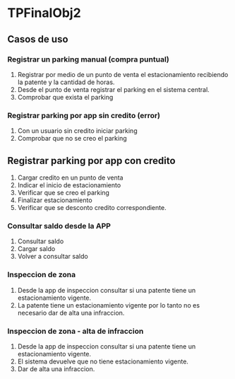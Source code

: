 # TPFinalObj2

## Casos de uso

### Registrar un parking manual (compra puntual)

1. Registrar por medio de un punto de venta el estacionamiento 
recibiendo la patente y la cantidad de horas.
2. Desde el punto de venta registrar el parking en el sistema central.
3. Comprobar que exista el parking

### Registrar parking por app sin credito (error)

1. Con un usuario sin credito iniciar parking
2. Comprobar que no se creo el parking

## Registrar parking por app con credito

1. Cargar credito en un punto de venta
2. Indicar el inicio de estacionamiento
3. Verificar que se creo el parking
4. Finalizar estacionamiento
5. Verificar que se desconto credito correspondiente.

### Consultar saldo desde la APP

1. Consultar saldo
2. Cargar saldo
3. Volver a consultar saldo

### Inspeccion de zona

1. Desde la app de inspeccion consultar si una patente
tiene un estacionamiento vigente.
2. La patente tiene un estacionamiento vigente por lo tanto
no es necesario dar de alta una infraccion.

### Inspeccion de zona - alta de infraccion

1. Desde la app de inspeccion consultar si una patente
tiene un estacionamiento vigente.
2. El sistema devuelve que no tiene estacionamiento vigente.
3. Dar de alta una infraccion.



